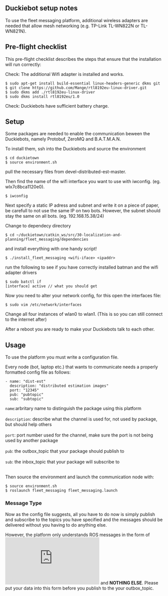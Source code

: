 ## Duckiebot setup notes 

To use the fleet messaging platform, additional wireless adapters are needed that allow mesh networking (e.g. TP-Link TL-WN822N or TL-WN821N).

## Pre-flight checklist 
This pre-flight checklist describes the steps that ensure that the installation will run correctly:

Check: The additional Wifi adapter is installed and works.

    $ sudo apt-get install build-essential linux-headers-generic dkms git
    $ git clone https://github.com/Mange/rtl8192eu-linux-driver.git
    $ sudo dkms add ./rtl8192eu-linux-driver
    $ sudo dkms install rtl8192eu/1.0

Check: Duckiebots have sufficient battery charge.

## Setup
Some packages are needed to enable the communication beween the Duckiebots, namely Protobuf, ZeroMQ and B.A.T.M.A.N.

To install them, ssh into the Duckiebots and source the environment

    $ cd duckietown
    $ source environment.sh

pull the necessary files from devel-distributed-est-master.

Then find the name of the wifi interface you want to use with iwconfig. (eg. wlx7c8bca1120e0).

    $ iwconfig

Next specify a static IP adress and subnet and write it on a piece of paper, be carefull to not use the same IP on two bots. However, the subnet should stay the same on all bots. (eg. 192.168.15.38/24)

Change to dependecy directory

    $ cd ~/duckietown/catkin_ws/src/30-localization-and-planning/fleet_messaging/dependencies
    
and install everything with one handy script!
  
    $ ./install_fleet_messaging <wifi-iface> <ipaddr>

run the following to see if you have correctly installed batman and the wifi adapter drivers

    $ sudo batctl if
    [interface] active // what you should get
    
Now you need to alter your network config, for this open the interfaces file:

    $ sudo vim /etc/network/interfaces
    
Change all four instances of wlan0 to wlan1. (This is so you can still connect to the internet after)

After a reboot you are ready to make your Duckiebots talk to each other.

## Usage
To use the platform you must write a configuration file.

Every node (bot, laptop etc.) that wants to communicate needs a properly formatted config file as follows:

    - name: "dist-est" 
      description: "distributed estimation images" 
      port: "12345" 
      pub: "pubtopic" 
      sub: "subtopic" 
      
`name`:arbritary name to distinguish the package using this platform<br/><br/>
`description`: describe what the channel is used for, not used by package, but should help others<br/><br/>
`port`: port number used for the channel, make sure the port is not being used by another package<br/><br/>
`pub`: the outbox_topic that your package should publish to<br/><br/>
`sub`: the inbox_topic that your package will subscribe to <br/><br/>

Then source the environment and launch the communication node with:

    $ source environment.sh
    $ roslaunch fleet_messaging fleet_messaging.launch

### Message Type
Now as the config file suggests, all you have to do now is simply publish and subscribe to the topics you have specified and the messages should be delivered without you having to do anything else.

However, the platform only understands ROS messages in the form of ![ByteMultiArray](http://docs.ros.org/jade/api/std_msgs/html/msg/ByteMultiArray.html)
  and **NOTHING ELSE**. Please put your data into this form before you publish to the your outbox_topic.

